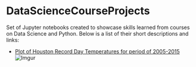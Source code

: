 # DataScienceCourseProjects
Set of Jupyter notebooks created to showcase skills learned from courses on Data Science and Python. Below is a list of their short descriptions and links:

- [Plot of Houston Record Day Temperatures for period of 2005-2015](https://github.com/caiobran/DataScienceCourseProjects/blob/master/Houston_Record_Temperatures.ipynb)
![Imgur](https://i.imgur.com/BOsIXh9.png)

